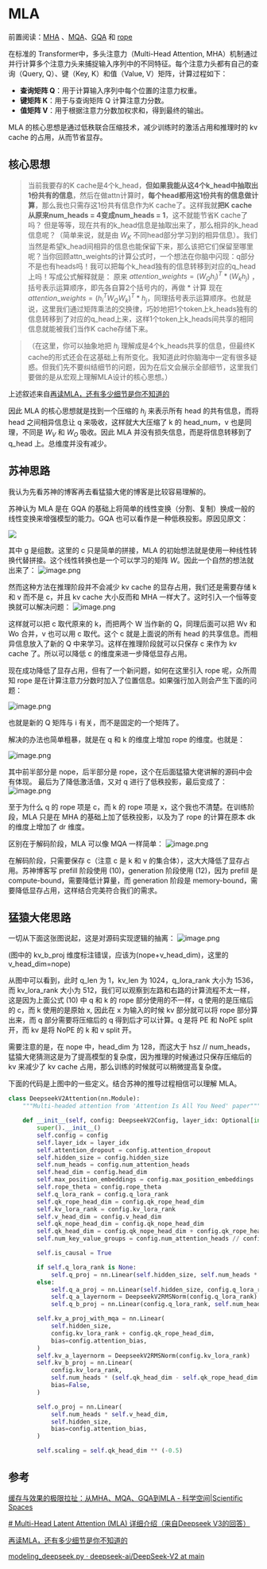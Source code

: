 # MLA

前置阅读：[MHA](MHA.md) 、[MQA](MQA.md)、[GQA](GQA.md) 和 [rope](../basic/rope.md)

在标准的 Transformer中，多头注意力（Multi-Head Attention, MHA）机制通过并行计算多个注意力头来捕捉输入序列中的不同特征。每个注意力头都有自己的查询（Query, Q）、键（Key, K）和值（Value, V）矩阵，计算过程如下：

- **查询矩阵 Q**：用于计算输入序列中每个位置的注意力权重。
- **键矩阵 K**：用于与查询矩阵 Q 计算注意力分数。
- **值矩阵 V**：用于根据注意力分数加权求和，得到最终的输出。

MLA 的核心思想是通过低秩联合压缩技术，减少训练时的激活占用和推理时的 kv cache 的占用，从而节省显存。

##  核心思想

> 当前我要存的K cache是4个k_head，**但如果我能从这4个k_head中抽取出1份共有的信息**，然后在做attn计算时，**每个head都用这1份共有的信息做计算**，那么我也只需存这1份共有信息作为K cache了。这样我就**把K cache从原来num_heads = 4变成num_heads = 1**，这不就能节省K cache了吗？
但是等等，现在共有的k_head信息是抽取出来了，那么相异的k_head信息呢？（简单来说，就是由 $W_{K}$ 不同head部分学习到的相异信息）。我们当然是希望k_head间相异的信息也能保留下来，那么该把它们保留至哪里呢？当你回顾attn_weights的计算公式时，一个想法在你脑中闪现：q部分不是也有heads吗！我可以把每个k_head独有的信息转移到对应的q_head上吗！写成公式解释就是：
原来 $attention\_weights=(W_{Q}h_{i})^T * (W_{k}h_{j})$ ，括号表示运算顺序，即先各自算2个括号内的，再做 * 计算
现在 $attention\_weights=(h_{i}^TW_{Q}W_{k})^T * h_{j}$，同理括号表示运算顺序。也就是说，这里我们通过矩阵乘法的交换律，巧妙地把1个token上k_heads独有的信息转移到了对应的q_head上来，这样1个token上k_heads间共享的相同信息就能被我们当作K cache存储下来。

> （在这里，你可以抽象地把 $h_{j}$ 理解成是4个k_heads共享的信息，但最终K cache的形式还会在这基础上有所变化。我知道此时你脑海中一定有很多疑惑。但我们先不要纠结细节的问题，因为在后文会展示全部细节，这里我们要做的是从宏观上理解MLA设计的核心思想。）

上述叙述来自[再读MLA，还有多少细节是你不知道的](https://zhuanlan.zhihu.com/p/19585986234)

因此 MLA 的核心思想就是找到一个压缩的 $h_{j}$ 来表示所有 head 的共有信息，而将 head 之间相异信息让 q 来吸收，这样就大大压缩了 k 的 head_num，v 也是同理，不同是 $W_{V}$ 和 $W_{O}$ 吸收。因此 MLA 并没有损失信息，而是将信息转移到了 q_head 上。总维度并没有减少。

## 苏神思路

我认为先看苏神的博客再去看猛猿大佬的博客是比较容易理解的。

苏神认为 MLA 是在 GQA 的基础上将简单的线性变换（分割、复制）换成一般的线性变换来增强模型的能力。GQA 也可以看作是一种低秩投影。原因见原文：

![](https://cdn.jsdelivr.net/gh/vllbc/img4blog//image/20250717164902.png)

其中 g 是组数。这里的 c 只是简单的拼接，MLA 的初始想法就是使用一种线性转换代替拼接。这个线性转换也是一个可以学习的矩阵 $W$。因此一个自然的想法就出来了：
![image.png](https://cdn.jsdelivr.net/gh/vllbc/img4blog//image/20250717175321.png)

然而这种方法在推理阶段并不会减少 kv cache 的显存占用，我们还是需要存储 k 和 v 而不是 c，并且 kv cache 大小反而和 MHA 一样大了。这时引入一个恒等变换就可以解决问题：
![image.png](https://cdn.jsdelivr.net/gh/vllbc/img4blog//image/20250717182732.png)

这样就可以把 c 取代原来的 k，而把两个 W 当作新的 Q，同理后面可以把 Wv 和 Wo 合并，v 也可以用 c 取代。这个 c 就是上面说的所有 head 的共享信息。而相异信息放入了新的 Q 中来学习。这样在推理阶段就可以只保存 c 来作为 kv cache 了。所以可以降低 c 的维度来进一步降低显存占用。

现在成功降低了显存占用，但有了一个新问题，如何在这里引入 rope 呢，众所周知 rope 是在计算注意力分数时加入了位置信息。如果强行加入则会产生下面的问题：

![image.png](https://cdn.jsdelivr.net/gh/vllbc/img4blog//image/20250717184115.png)



也就是新的 Q 矩阵与 i 有关，而不是固定的一个矩阵了。

解决的办法也简单粗暴，就是在 q 和 k 的维度上增加 rope 的维度。也就是：

![image.png](https://cdn.jsdelivr.net/gh/vllbc/img4blog//image/20250717185436.png)



其中前半部分是 nope，后半部分是 rope，这个在后面猛猿大佬讲解的源码中会有体现。
最后为了降低激活值，又对 q 进行了低秩投影，最后变成了：
![image.png](https://cdn.jsdelivr.net/gh/vllbc/img4blog//image/20250717191803.png)

至于为什么 q 的 rope 项是 c，而 k 的 rope 项是 x，这个我也不清楚。在训练阶段，MLA 只是在 MHA 的基础上加了低秩投影，以及为了 rope 的计算在原本 dk 的维度上增加了 dr 维度。

区别在于解码阶段，MLA 可以像 MQA 一样简单：
![image.png](https://cdn.jsdelivr.net/gh/vllbc/img4blog//image/20250717192446.png)

在解码阶段，只需要保存 c（注意 c 是 k 和 v 的集合体），这大大降低了显存占用。苏神博客写 prefill 阶段使用 (10)，generation 阶段使用 (12)，因为 prefill 是 compute-bound，需要降低计算量，而 generation 阶段是 memory-bound，需要降低显存占用，这样结合完美符合我们的需求。

## 猛猿大佬思路

一切从下面这张图说起，这是对源码实现逻辑的抽离：
![image.png](https://cdn.jsdelivr.net/gh/vllbc/img4blog//image/20250717194828.png)

(图中的 kv_b_proj 维度标注错误，应该为(nope+v_head_dim)，这里的 v_head_dim=nope)

从图中可以看到，此时 q_len 为 1，kv_len 为 1024，q_lora_rank 大小为 1536，而 kv_lora_rank 大小为 512，我们可以观察到左路和右路的计算流程不太一样，这是因为上面公式 (10) 中 q 和 k 的 rope 部分使用的不一样，q 使用的是压缩后的 c，而 k 使用的是原始 x, 因此在 x 为输入的时候 kv 部分就可以将 rope 部分算出来，而 q 部分需要将压缩后的 q 得到后才可以计算。q 是将 PE 和 NoPE split 开，而 kv 是将 NoPE 的 k 和 v split 开。

需要注意的是，在 nope 中，head_dim 为 128，而这大于 hsz // num_heads，猛猿大佬猜测这是为了提高模型的复杂度，因为推理的时候通过只保存压缩后的 kv 来减少了 kv cache 占用，那么训练的时候就可以稍微提高复杂度。

下面的代码是上图中的一些定义。结合苏神的推导过程相信可以理解 MLA。

```python
class DeepseekV2Attention(nn.Module):
    """Multi-headed attention from 'Attention Is All You Need' paper"""

    def __init__(self, config: DeepseekV2Config, layer_idx: Optional[int] = None):
        super().__init__()
        self.config = config
        self.layer_idx = layer_idx
        self.attention_dropout = config.attention_dropout
        self.hidden_size = config.hidden_size
        self.num_heads = config.num_attention_heads
        self.head_dim = config.head_dim
        self.max_position_embeddings = config.max_position_embeddings
        self.rope_theta = config.rope_theta
        self.q_lora_rank = config.q_lora_rank
        self.qk_rope_head_dim = config.qk_rope_head_dim
        self.kv_lora_rank = config.kv_lora_rank
        self.v_head_dim = config.v_head_dim
        self.qk_nope_head_dim = config.qk_nope_head_dim
        self.qk_head_dim = config.qk_nope_head_dim + config.qk_rope_head_dim
        self.num_key_value_groups = config.num_attention_heads // config.num_key_value_heads

        self.is_causal = True

        if self.q_lora_rank is None:
            self.q_proj = nn.Linear(self.hidden_size, self.num_heads * self.qk_head_dim, bias=False)
        else:
            self.q_a_proj = nn.Linear(self.hidden_size, config.q_lora_rank, bias=config.attention_bias)
            self.q_a_layernorm = DeepseekV2RMSNorm(config.q_lora_rank)
            self.q_b_proj = nn.Linear(config.q_lora_rank, self.num_heads * self.qk_head_dim, bias=False)

        self.kv_a_proj_with_mqa = nn.Linear(
            self.hidden_size,
            config.kv_lora_rank + config.qk_rope_head_dim,
            bias=config.attention_bias,
        )
        self.kv_a_layernorm = DeepseekV2RMSNorm(config.kv_lora_rank)
        self.kv_b_proj = nn.Linear(
            config.kv_lora_rank,
            self.num_heads * (self.qk_head_dim - self.qk_rope_head_dim + self.v_head_dim),
            bias=False,
        )

        self.o_proj = nn.Linear(
            self.num_heads * self.v_head_dim,
            self.hidden_size,
            bias=config.attention_bias,
        )

        self.scaling = self.qk_head_dim ** (-0.5)
```
## 参考

[缓存与效果的极限拉扯：从MHA、MQA、GQA到MLA - 科学空间\|Scientific Spaces](https://kexue.fm/archives/10091)

[# Multi-Head Latent Attention (MLA) 详细介绍（来自Deepseek V3的回答）](https://zhuanlan.zhihu.com/p/15153745590)

[再读MLA，还有多少细节是你不知道的](https://zhuanlan.zhihu.com/p/19585986234)

[modeling\_deepseek.py · deepseek-ai/DeepSeek-V2 at main](https://huggingface.co/deepseek-ai/DeepSeek-V2/blob/main/modeling_deepseek.py#L682)
